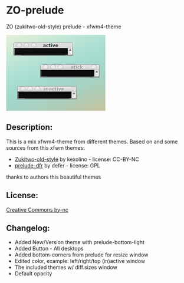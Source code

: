# ZO-prelude
ZO (zukitwo-old-style) prelude - xfwm4-theme

![](https://raw.githubusercontent.com/slacknk/themes/master/xfce4/xfwm4-Z0-prelude/files/screen-20140615-082049.png)

## Description:
This is a mix xfwm4-theme from different themes. Based on and some sources from this xfwm themes:

* [Zukitwo-old-style](http://kexolino.deviantart.com/art/Zukitwo-old-style-Xfwm-theme-383362350) by kexolino - license: CC-BY-NC
* [prelude-dfr](http://xfce-look.org/content/show.php/prelude-dfr?content=148144) by defer - license: GPL

thanks to authors this beautiful themes

## License: 
[Creative Commons by-nc](http://creativecommons.org/licenses/by-nc/3.0/)

## Changelog:
- Added New/Version theme with prelude-bottom-light
- Added Button - All desktops
- Added bottom-corners from prelude for resize window
- Edited color, example: left/right/top (in)active window
- The included themes w/ diff.sizes window
- Default opacity
